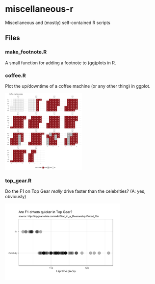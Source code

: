 # miscellaneous-r
Miscellaneous and (mostly) self-contained R scripts

## Files

### make_footnote.R
 A small function for adding a footnote to (gg)plots in R.

### coffee.R
Plot the up/downtime of a coffee machine (or any other thing) in ggplot.

<img src="https://github.com/Torvaney/miscellaneous-r/blob/master/figures/coffee.png" height="250">

### top_gear.R
Do the F1 on Top Gear *really* drive faster than the celebrities? (A: yes, obviously)

<img src="https://github.com/Torvaney/miscellaneous-r/blob/master/figures/top_gear.png" height="250">
